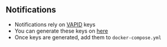 ## Notifications

- Notifications rely on [VAPID](https://web.dev/push-notifications-web-push-protocol/) keys
- You can generate these keys on [here](https://web-push-codelab.glitch.me/)
- Once keys are generated, add them to `docker-compose.yml`
